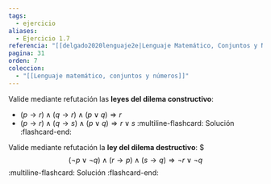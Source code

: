```yaml
---
tags:
  - ejercicio
aliases:
  - Ejercicio 1.7
referencia: "[[delgado2020lenguaje2e|Lenguaje Matemático, Conjuntos y Números (2a ed)]]"
pagina: 31
orden: 7
coleccion:
  - "[[Lenguaje matemático, conjuntos y números]]"
---
```

Valide mediante refutación las **leyes del dilema constructivo**:
- $(p \rightarrow r) \land (q \rightarrow r) \land (p \lor q) \Longrightarrow r$
- $(p \rightarrow r) \land (q \rightarrow s) \land (p \lor q) \Longrightarrow r \lor s$
:multiline-flashcard:
Solución
:flashcard-end:

Valide mediante refutación la **ley del dilema destructivo**:
$$$(\neg p \lor \neg q) \land (r \rightarrow p) \land (s \rightarrow q) \Longrightarrow \neg r \lor \neg q$$
:multiline-flashcard:
Solución
:flashcard-end:
